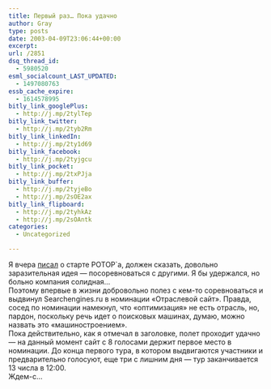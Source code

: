 ```yaml
---
title: Первый раз… Пока удачно
author: Gray
type: posts
date: 2003-04-09T23:06:44+00:00
excerpt:
url: /2851
dsq_thread_id:
  - 5980520
esml_socialcount_LAST_UPDATED:
  - 1497080763
essb_cache_expire:
  - 1614578995
bitly_link_googlePlus:
  - http://j.mp/2tylTep
bitly_link_twitter:
  - http://j.mp/2tyb2Rm
bitly_link_linkedIn:
  - http://j.mp/2ty1d69
bitly_link_facebook:
  - http://j.mp/2tyjgcu
bitly_link_pocket:
  - http://j.mp/2txPJja
bitly_link_buffer:
  - http://j.mp/2tyjeBo
  - http://j.mp/2sOE2ax
bitly_link_flipboard:
  - http://j.mp/2tyhkAz
  - http://j.mp/2sOAntk
categories:
  - Uncategorized

---
```








Я вчера <a href="http://www.searchengines.ru/blog/archives/000622.html" target="_blank">писал</a> о старте РОТОР\`а, должен сказать, довольно заразительная идея &#8212; посоревноваться с другими. Я бы удержался, но больно компания солидная&#8230;  
Поэтому впервые в жизни добровольно полез с кем-то соревноваться и выдвинул Searchengines.ru в номинации &#171;Отраслевой сайт&#187;. Правда, сосед по номинации намекнул, что &#171;оптимизация&#187; не есть отрасль, но, пардон, поскольку речь идет о поисковых машинах, думаю, можно назвать это &#171;машиностроением&#187;.  
Пока действительно, как я отмечал в заголовке, полет проходит удачно &#8212; на данный момент сайт с 8 голосами держит первое место в номинации. До конца первого тура, в котором выдвигаются участники и предварительно голосуют, еще три с лишним дня &#8212; тур заканчивается 13 числа в 12:00.  
Ждем-с&#8230;